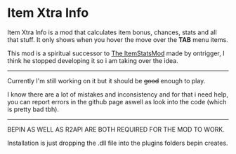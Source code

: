 # Item Xtra Info

Item Xtra Info is a mod that calculates item bonus, chances, stats and all that stuff. It only shows
when you hover the move over the **TAB** menu items.

This mod is a spiritual successor to [The ItemStatsMod](https://thunderstore.io/package/ontrigger/ItemStatsMod/) made by ontrigger, I think he stopped developing it so i am taking over the idea.

---

Currently I'm still working on it but it should be ~~good~~ enough to play.

I know there are a lot of mistakes and inconsistency and for that i need help, you can report
errors in the github page aswell as look into the code (which is pretty bad tbh).

--- 

BEPIN AS WELL AS R2API ARE BOTH REQUIRED FOR THE MOD TO WORK.

Installation is just dropping the .dll file into the plugins folders bepin creates.